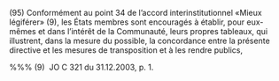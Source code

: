 (95) Conformément au point 34 de l’accord interinstitutionnel «Mieux légiférer» (9), les États membres sont encouragés à établir, pour eux-mêmes et dans l’intérêt de la Communauté, leurs propres tableaux, qui illustrent, dans la mesure du possible, la concordance entre la présente directive et les mesures de transposition et à les rendre publics,

%%% (9)  JO C 321 du 31.12.2003, p. 1.